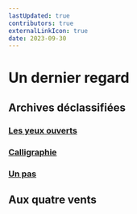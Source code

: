 ```yaml
---
lastUpdated: true
contributors: true
externalLinkIcon: true
date: 2023-09-30
---
```

# Un dernier regard

## Archives déclassifiées

### [Les yeux ouverts](/songs/2023-09-30/index-3)
### [Calligraphie](/songs/2023-09-30/calli.html)
### [Un pas](/songs/2023-09-30/index-4)

## Aux quatre vents 

